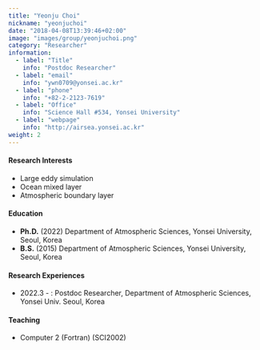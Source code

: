 ```yaml
---
title: "Yeonju Choi"
nickname: "yeonjuchoi"
date: "2018-04-08T13:39:46+02:00"
image: "images/group/yeonjuchoi.png"
category: "Researcher"
information:
  - label: "Title"
    info: "Postdoc Researcher"
  - label: "email"
    info: "ywn0709@yonsei.ac.kr"
  - label: "phone"
    info: "+82-2-2123-7619"
  - label: "Office"
    info: "Science Hall #534, Yonsei University"
  - label: "webpage"
    info: "http://airsea.yonsei.ac.kr"
weight: 2
---
```


#### Research Interests
+ Large eddy simulation
+ Ocean mixed layer
+ Atmospheric boundary layer

#### Education
+ **Ph.D.** (2022) Department of Atmospheric Sciences, Yonsei University, Seoul, Korea
+ **B.S.** (2015) Department of Atmospheric Sciences, Yonsei University, Seoul, Korea

#### Research Experiences
+ 2022.3 - : Postdoc Researcher, Department of Atmospheric Sciences, Yonsei Univ. Seoul, Korea

#### Teaching
+ Computer 2 (Fortran) (SCI2002)
